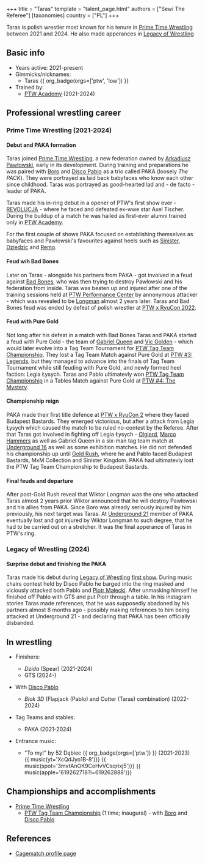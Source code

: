 +++
title = "Taras"
template = "talent_page.html"
authors = ["Sewi The Referee"]
[taxonomies]
country = ["PL"]
+++

Taras is polish wrestler most known for his tenure in [Prime Time Wrestling](@/o/ptw.md) between 2021 and 2024. He also made apperances in [Legacy of Wrestling](@/o/low.md)

## Basic info

* Years active: 2021-present
* Gimmicks/nicknames:
  - Taras {{ org_badge(orgs=['ptw', 'low']) }}
* Trained by:
  - [PTW Academy](@/o/ptw-academy.md) (2021-2024)
 
## Professional wrestling career

### Prime Time Wrestling (2021-2024)

#### Debut and PAKA formation

Taras joined [Prime Time Wrestling](@/o/ptw.md), a new federation owned by [Arkadiusz Pawłowski](@/w/pan-pawlowski.md), early in its development. During training and preparations he was paired with [Boro](@/w/boro.md) and [Disco Pablo](@/w/disco-pablo.md) as a trio called PAKA (loosely _The PACK_). They were portrayed as laid back babyfaces who know each other since childhood. Taras was portrayed as good-hearted lad and - de facto - leader of PAKA.

Taras made his in-ring debut in a opener of PTW's first show ever - [REVOLUCJA](@/e/ptw/2021-10-09-ptw-1-revolucja.md) - where he faced and defeated ex-wwe star Axel Tischer. During the buildup of a match he was hailed as first-ever alumni trained only in [PTW Academy](@/o/ptw-academy.md).

For the first couple of shows PAKA focused on establishing themselves as babyfaces and Pawłowski's favourites against heels such as [Sinister](@/w/sinister.md), [Dziedzic](@/w/dziedzic.md) and [Remo](@/w/remo.md).

#### Feud wih Bad Bones

Later on Taras - alongside his partners from PAKA - got involved in a feud against [Bad Bones](bad-bones.md), who was then trying to destroy Pawłowski and his federation from inside. Taras was beaten up and injured after one of the training sessions held at [PTW Performance Center](@/v/ptw-targowa.md) by annonymous attacker - which was revealed to be [Longman](@/w/wiktor-longman.md) almost 2 years later. Taras and Bad Bones feud was ended by defeat of polish wrestler at [PTW x RyuCon 2022](@/e/ptw/2022-07-31-ptw-x-ryucon.md).

#### Feud with Pure Gold

Not long after his defeat in a match with Bad Bones Taras and PAKA started a feud with Pure Gold - the team of [Gabriel Queen](@/w/gabriel-queen.md) and [Vic Golden](@/w/vic-golden.md) - which would later evolve into a Tag Team Tournament for [PTW Tag Team Championship](@/c/ptw-tag-team-championship.md). They lost a Tag Team Match against Pure Gold at [PTW #3: Legends](@/e/ptw/2022-11-26-ptw-3-legends.md), but they managed to advance into the finals of Tag Team Tournament while still feuding with Pure Gold, and newly formed heel faction: Legia Łysych. Taras and Pablo ultimatevly won [PTW Tag Team Championship](@/c/ptw-tag-team-championship.md) in a Tables Match against Pure Gold at [PTW #4: The Mystery](@/e/ptw/2023-06-25-ptw-4-mystery.md).

#### Championship reign

PAKA made their first title defence at [PTW x RyuCon 2](@/e/ptw/2023-07-16-ptw-x-ryucon.md) where they faced Budapest Bastards. They emerged victorious, but after a attack from Legia Łysych which caused the match to be ruled no-contest by the Referee. After that Taras got involved in fighting off Legia Łysych - [Olgierd](@/w/olgierd.md), [Marco Hammers](@/w/marco-hammers.md) as well as Gabriel Queen in a six-man tag team match at [Underground 16](@/e/ptw/2023-07-30-ptw-underground-16.md) as well as some exhibition matches. He did not defended his championship up until [Gold Rush](@/e/ptw/2024-02-03-ptw-5-gold-rush.md), where he and Pablo faced Budapest Bastards, MxM Collection and Sinister Kingdom. PAKA had ultimatevly lost the PTW Tag Team Championship to Budapest Bastards.

#### Final feuds and departure

After post-Gold Rush reveal that Wiktor Longman was the one who attacked Taras almost 2 years prior Wiktor announced that he will destroy Pawłowski and his allies from PAKA. Since Boro was already seriously injured by him previously, his next target was Taras. At [Underground 21](@/e/ptw/2024-04-13-ptw-underground-21.md) member of PAKA eventually lost and got injured by Wiktor Longman to such degree, that he had to be carried out on a stretcher. It was the final apperance of Taras in PTW's ring.

### Legacy of Wrestling (2024)

#### Surprise debut and finishing the PAKA

Taras made his debut during [Legacy of Wrestling](@/o/low.md) [first show](@/e/low/2024-12-01-low-1.md). During music chairs contest held by Disco Pablo he barged into the ring masked and viciously attacked both Pablo and [Piotr Małecki](@/w/piotr-malecki.md). After unmasking himself he finished off Pablo with GTS and put Piotr through a table.
In his instagram stories Taras made references, that he was supposedly abadoned by his partners almost 8 months ago - possibly making references to him being attacked at Underground 21 - and declaring that PAKA has been officially disbanded.

## In wrestling

* Finishers:
  - _Dzida_ (Spear) (2021-2024)
  - GTS (2024-)

* With [Disco Pablo](@/w/disco-pablo)
  - _Blok 3D_ (Flapjack (Pablo) and Cutter (Taras) combination) (2022-2024)
 
* Tag Teams and stables:
  - PAKA (2021-2024)
 
* Entrance music:
  - "To my!" by 52 Dębiec
  {{ org_badge(orgs=['ptw']) }} (2021-2023) <br>
  {{ music(yt='XcQdJyo1B-8')}}
  {{ music(spot='3mvtAnOK9CoHvVCsqrixj5')}}
  {{ music(apple='619262718?i=619262888')}}

## Championships and accomplishments

* [Prime Time Wrestling](@/o/ptw.md)
  - [PTW Tag Team Championship](@/c/ptw-tag-team-championship.md) (1 time; inaugural) - with [Boro](@/w/boro.md) and [Disco Pablo](@/w/disco-pablo.md)

## References

* [Cagematch profile page](https://www.cagematch.net/?id=2&nr=27194)
